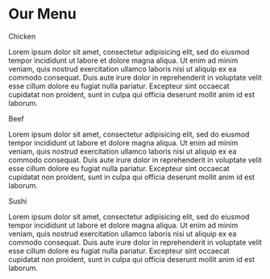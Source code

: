 <!DOCTYPE html>
<html>
<head>
	<meta charset="utf-8">
	<meta name="viewport" content="width=device-width, initial-scale=1">
	<title>Assignment Solution for Module 2</title>
	<link rel="stylesheet" type="text/css" href="css/styles.css">
</head>
<body>
	<h1>Our Menu</h1>
	<div class="container">
		<div class="col-lg-4 col-md-6 col-sm-12">
			<div class="sec-title" id="Chicken">
				<p>Chicken</p>
			</div>
			<div class="section">
				<p >Lorem ipsum dolor sit amet, consectetur adipisicing elit, sed do eiusmod
					tempor incididunt ut labore et dolore magna aliqua. Ut enim ad minim veniam,
					quis nostrud exercitation ullamco laboris nisi ut aliquip ex ea commodo
					consequat. Duis aute irure dolor in reprehenderit in voluptate velit esse
					cillum dolore eu fugiat nulla pariatur. Excepteur sint occaecat cupidatat non
					proident, sunt in culpa qui officia deserunt mollit anim id est laborum.
				</p>
			</div>
		</div>
		<div class="col-lg-4 col-md-6 col-sm-12">
			<div class="sec-title" id="Beef">
				<p>Beef</p>
			</div>
			<div class="section">
				<p>Lorem ipsum dolor sit amet, consectetur adipisicing elit, sed do eiusmod
					tempor incididunt ut labore et dolore magna aliqua. Ut enim ad minim veniam,
					quis nostrud exercitation ullamco laboris nisi ut aliquip ex ea commodo
					consequat. Duis aute irure dolor in reprehenderit in voluptate velit esse
					cillum dolore eu fugiat nulla pariatur. Excepteur sint occaecat cupidatat non
					proident, sunt in culpa qui officia deserunt mollit anim id est laborum.
				</p>
			</div>
		</div>
		<div class="col-lg-4 col-md-12 col-sm-12" id="last-div">
			<div class="sec-title" id="Sushi">
				<p>Sushi</p>
			</div>
			<div class="section">
				<p>Lorem ipsum dolor sit amet, consectetur adipisicing elit, sed do eiusmod
					tempor incididunt ut labore et dolore magna aliqua. Ut enim ad minim veniam,
					quis nostrud exercitation ullamco laboris nisi ut aliquip ex ea commodo
					consequat. Duis aute irure dolor in reprehenderit in voluptate velit esse
					cillum dolore eu fugiat nulla pariatur. Excepteur sint occaecat cupidatat non
					proident, sunt in culpa qui officia deserunt mollit anim id est laborum.
				</p>
			</div>
		</div>
	</div>

</body>
</html>
